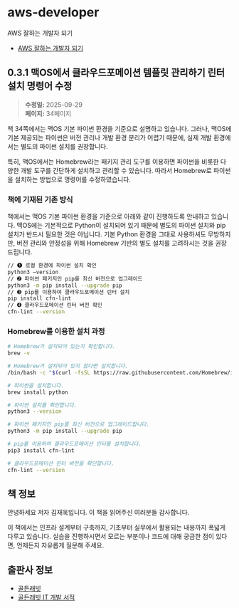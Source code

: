 # aws-developer
AWS 잘하는 개발자 되기
- [AWS 잘하는 개발자 되기](https://goldenrabbit.co.kr/product/aws-%ec%9e%98%ed%95%98%eb%8a%94-%eb%b0%b1%ec%97%94%eb%93%9c-%ea%b0%9c%eb%b0%9c%ec%9e%90-%eb%90%98%ea%b8%b0/)

## 0.3.1 맥OS에서 클라우드포메이션 템플릿 관리하기 린터 설치 명령어 수정

> **수정일:** 2025-09-29  
> **페이지:** 34페이지

책 34쪽에서는 맥OS 기본 파이썬 환경을 기준으로 설명하고 있습니다.
그러나, 맥OS에 기본 제공되는 파이썬은 버전 관리나 개발 환경 분리가 어렵기 때문에,
실제 개발 환경에서는 별도의 파이썬 설치를 권장합니다.

특히, 맥OS에서는 Homebrew라는 패키지 관리 도구를 이용하면 파이썬을 비롯한 다양한 개발 도구를 간단하게 설치하고 관리할 수 있습니다.
따라서 Homebrew로 파이썬을 설치하는 방법으로 명령어를 수정하였습니다.

### 책에 기재된 기존 방식

책에서는 맥OS 기본 파이썬 환경을 기준으로 아래와 같이 진행하도록 안내하고 있습니다.
맥OS에는 기본적으로 Python이 설치되어 있기 때문에 별도의 파이썬 설치와 pip 설치가 반드시 필요한 것은 아닙니다.
기본 Python 환경을 그대로 사용하셔도 무방하지만, 버전 관리와 안정성을 위해 Homebrew 기반의 별도 설치를 고려하시는 것을 권장드립니다.

```bash
// ➊ 로컬 환경에 파이썬 설치 확인
python3 –version
// ➋ 파이썬 패키지인 pip를 최신 버전으로 업그레이드
python3 -m pip install --upgrade pip
// ➌ pip를 이용하여 클라우드포메이션 린터 설치
pip install cfn-lint
// ➍ 클라우드포메이션 린터 버전 확인
cfn-lint --version
```

### Homebrew를 이용한 설치 과정

```bash
# Homebrew가 설치되어 있는지 확인합니다.
brew -v

# Homebrew가 설치되어 있지 않다면 설치합니다.
/bin/bash -c "$(curl -fsSL https://raw.githubusercontent.com/Homebrew/install/HEAD/install.sh)"

# 파이썬을 설치합니다.
brew install python

# 파이썬 설치를 확인합니다.
python3 --version

# 파이썬 패키지인 pip를 최신 버전으로 업그레이드합니다.
python3 -m pip install --upgrade pip

# pip를 이용하여 클라우드포메이션 린터를 설치합니다.
pip3 install cfn-lint

# 클라우드포메이션 린터 버전을 확인합니다.
cfn-lint --version
```

## 책 정보
<!-- 必須事項 -->
안녕하세요 저자 김재욱입니다. 이 책을 읽어주신 여러분들 감사합니다.

이 책에서는 인프라 설계부터 구축까지, 기초부터 실무에서 활용되는 내용까지 폭넓게 다루고 있습니다.
실습을 진행하시면서 모르는 부분이나 코드에 대해 궁금한 점이 있다면, 언제든지 자유롭게 질문해 주세요.

## 출판사 정보
<!-- 必須事項 -->
- [골든래빗](https://goldenrabbit.co.kr/)
- [골든래빗 IT 개발 서적](https://goldenrabbit.co.kr/product-category/books/it/)